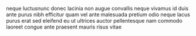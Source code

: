 neque luctusnunc donec lacinia non augue convallis neque vivamus id duis ante
purus nibh efficitur quam vel ante malesuada pretium odio neque lacus purus
erat sed eleifend eu ut ultrices auctor pellentesque nam commodo laoreet congue
ante praesent mauris risus vitae